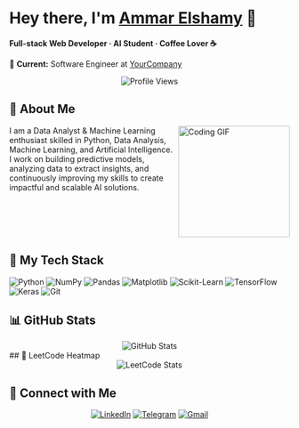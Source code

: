 # Hey there, I'm [Ammar Elshamy]([https://your-portfolio-link](https://github.com/ammarbelshamy)) 👋

**Full-stack Web Developer · AI Student · Coffee Lover ☕**

💼 **Current:** Software Engineer at [YourCompany](https://your-company-link)

<p align="center">
  <img src="https://komarev.com/ghpvc/?username=ammarbelshamy&style=for-the-badge" alt="Profile Views"/>
</p>

## 🚀 About Me

<img align="right" src="https://c.tenor.com/_DOBjnGspYAAAAAM/code-coding.gif" width="200" alt="Coding GIF"/>

I am a Data Analyst & Machine Learning enthusiast skilled in Python, Data Analysis, Machine Learning, and Artificial Intelligence. <br/>
I work on building predictive models, analyzing data to extract insights, and continuously improving my skills to create impactful and scalable AI solutions.

<br clear="right"/>

## 🔧 My Tech Stack

![Python](https://img.shields.io/badge/Python-3776AB?logo=python&logoColor=white)
![NumPy](https://img.shields.io/badge/NumPy-013243?logo=numpy&logoColor=white)
![Pandas](https://img.shields.io/badge/Pandas-150458?logo=pandas&logoColor=white)
![Matplotlib](https://img.shields.io/badge/Matplotlib-3776AB?logo=python&logoColor=white)
![Scikit-Learn](https://img.shields.io/badge/Scikit--Learn-F7931E?logo=scikit-learn&logoColor=white)
![TensorFlow](https://img.shields.io/badge/TensorFlow-FF6F00?logo=tensorflow&logoColor=white)
![Keras](https://img.shields.io/badge/Keras-D00000?logo=keras&logoColor=white)
![Git](https://img.shields.io/badge/Git-F05032?logo=git&logoColor=white)

## 📊 GitHub Stats

<div align="center">
  <img src="https://github-readme-stats.vercel.app/api?username=ammarbelshamy&show_icons=true&theme=dark" alt="GitHub Stats"/>
</div>
## 🎯 LeetCode Heatmap

<div align="center">
  <img src="https://leetcard.jacoblin.cool/ammarbelshamy?theme=catppuccinMocha&font=Varta&ext=heatmap" alt="LeetCode Stats"/>
</div>


## 🔗 Connect with Me

<div align="center">
  
[![LinkedIn](https://img.shields.io/badge/LinkedIn-0077B5?style=for-the-badge&logo=linkedin&logoColor=white)](https://www.linkedin.com/in/ammar-elshamy-27958725a)
[![Telegram](https://img.shields.io/badge/Telegram-26A5E4?style=for-the-badge&logo=telegram&logoColor=white)](https://t.me/elshamy38)
[![Gmail](https://img.shields.io/badge/Gmail-D14836?style=for-the-badge&logo=gmail&logoColor=white)](mailto:elshamyammar38@gmail.com)

</div>
